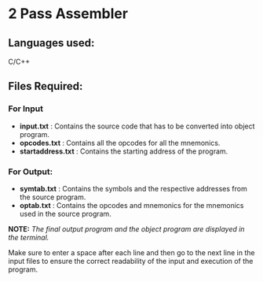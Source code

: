 # 2 Pass Assembler

## Languages used:
C/C++

## Files Required:
### For Input
- **input.txt** : Contains the source code that has to be converted into object program.
- **opcodes.txt** : Contains all the opcodes for all the mnemonics.
- **startaddress.txt** : Contains the starting address of the program.

### For Output:
- **symtab.txt** : Contains the symbols and the respective addresses from the source program.
- **optab.txt** : Contains the opcodes and mnemonics for the mnemonics used in the source program. 

**NOTE:**
*The final output program and the object program are displayed in the terminal.*

Make sure to enter a space after each line and then go to the next line in the input files to ensure the correct readability of the input and execution of the program.
